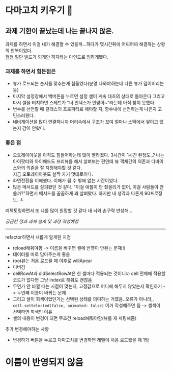 # 다마고치 키우기 👾

## 과제 기한이 끝났는데 나는 끝나지 않은. 
과제를 하면서 이걸 내가 해결할 수 있을까...하다가 몇시간뒤에 어찌어찌 해결하는 상황의 반복이었다.  
점점 일단 빌드가 되게만 하자라는 마인드로 임하게됐다.  
### 과제를 하면서 힘든점은
- 뷰가 로드되는 순서를 맞추는게 힘들었다(분명 나와야하는데 다른 뷰가 덮어버리는 등)
- 마지막 설정창에서 백버튼을 누르면 설정 셀이 계속 태초의 상태로 돌아온다 그리고 다시
셀을 터치하면 스레드가 "너 인덱스가 안맞아~"라는데 아직 찾지 못했다.
- 변수를 선언할 때 클래스의 프로퍼티로 해야할 지, 함수내에 선언하는게 나은지 고민스러웠다.
- 네비게이션을 많이 연결하니까 머리속에서 구조가 꼬여 얼마나 스택에서 쌓이고 있는지 감이 안왔다.

### 좋은 점
- 오토레이아웃을 아직도 힘들어하는데 많이 빨라졌다. 3시간이 1시간 된정도..?
나는 아이팟터와 아이패드도 프리뷰를 해서 살펴보는 편인데 뷰 객체간의 의존과 디바이스와의 의존을 잘 지정해야할 것 같다.  
지금 오토레이아웃도 살짝 자기 멋대로이다.
- 화면전환을 이해했다. 이해가 될 수 밖에 없는 시간이었다.
- 많은 메서드를 살펴봤던 것 같다. "이걸 애플이 안 줬을리가 없어, 이걸 사람들이 안 쓸까?"하면서 메서드를 꼼꼼하게
꽤 살펴봤다. 하지만 내 생각과 다른게 90프로정도..ㅎ 

리팩토링하면서 또 나를 많이 원망할 것 같다 내 뇌와 손구락 반성해...  

_궁금한 점과 과제 설계 및 과정 작성예정_

----

refactor하면서 새롭게 알게된 지점
- reload해줘야함 -> 이름을 바꾸면 셀에 반영이 안된는 문재ㅔ
- 데이터를 따로 담아주는게 좋음
- root뷰는 처음 로드될 때 이후로 willApear
- 디버깅
- cellRowAt과 didSelectRowAt은 한 셀마다 적용되는 것이니까 cell 전체에 적용할 코드가 없다면 그냥 index로 해줘도 괜찮음
- 무언가 안 바뀔 때는 시점이 맞는지, 고정값으로 어디에 해두지 않았는지 확인하기 -> 두번째 이름이 바뀌는 문제
- 그리고 셀이 회색이었던거는 선택된 상태를 의미하는 거였음..오류가 아니라,,  
    `cell.setSelected(false, animated: false)` 이거 작성해주면 됨 -> 셀색이 선택하면 회색인 이유
- 셀의 내용이 변경이 되면 무조건 reload해줘야함(뷰를 재 세팅해줌)


추가 변경해야하는 사항
- 변경하기 버튼을 누르고 다마고치를 변경하면 레벨이 처음 로드됐을 때 1임
# 이름이 반영되지 않음


